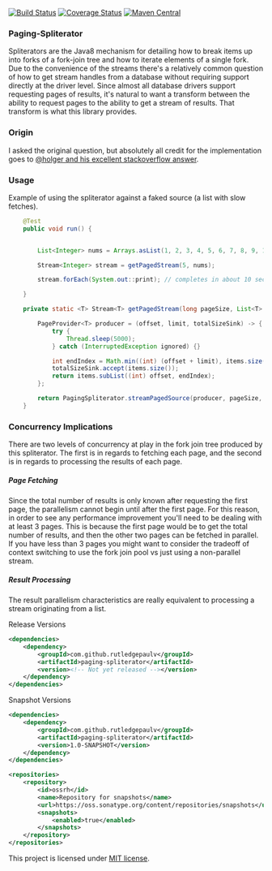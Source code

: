 [![Build Status](https://travis-ci.org/RutledgePaulV/paging-spliterator.svg?branch=develop)](https://travis-ci.org/RutledgePaulV/paging-spliterator)
[![Coverage Status](https://coveralls.io/repos/github/RutledgePaulV/paging-spliterator/badge.svg?branch=develop)](https://coveralls.io/github/RutledgePaulV/paging-spliterator?branch=develop)
[![Maven Central](https://maven-badges.herokuapp.com/maven-central/com.github.rutledgepaulv/paging-spliterator/badge.svg)](https://maven-badges.herokuapp.com/maven-central/com.github.rutledgepaulv/paging-spliterator)


### Paging-Spliterator

Spliterators are the Java8 mechanism for detailing how to break items
up into forks of a fork-join tree and how to iterate elements of a single fork.
Due to the convenience of the streams there's a relatively common question of
how to get stream handles from a database without requiring support directly at
the driver level. Since almost all database drivers support requesting pages of
results, it's natural to want a transform between the ability to request pages
to the ability to get a stream of results. That transform is what this library provides.



### Origin
I asked the original question, but absolutely all credit for the implementation goes to
[@holger and his excellent stackoverflow answer](http://stackoverflow.com/a/38312143/2103383).


### Usage

Example of using the spliterator against a faked source (a list with slow fetches).

```Java
    @Test
    public void run() {


        List<Integer> nums = Arrays.asList(1, 2, 3, 4, 5, 6, 7, 8, 9, 10, 11, 12, 13, 14, 15, 16, 17, 18, 19, 20);

        Stream<Integer> stream = getPagedStream(5, nums);

        stream.forEach(System.out::print); // completes in about 10 seconds on a macbook pro

    }

    private static <T> Stream<T> getPagedStream(long pageSize, List<T> items) {

        PageProvider<T> producer = (offset, limit, totalSizeSink) -> {
            try {
                Thread.sleep(5000);
            } catch (InterruptedException ignored) {}

            int endIndex = Math.min((int) (offset + limit), items.size());
            totalSizeSink.accept(items.size());
            return items.subList((int) offset, endIndex);
        };

        return PagingSpliterator.streamPagedSource(producer, pageSize, true);
    }

```


### Concurrency Implications
There are two levels of concurrency at play in the fork join tree produced by this spliterator.
The first is in regards to fetching each page, and the second is in regards to processing
the results of each page.

##### Page Fetching
Since the total number of results is only known after requesting the first page,
the parallelism cannot begin until after the first page. For this reason, in order
to see any performance improvement you'll need to be dealing with at least 3 pages.
This is because the first page would be to get the total number of results, and then
the other two pages can be fetched in parallel. If you have less than 3 pages you might
want to consider the tradeoff of context switching to use the fork join pool vs just
using a non-parallel stream.

##### Result Processing
The result parallelism characteristics are really equivalent to processing
a stream originating from a list.

Release Versions
```xml
<dependencies>
    <dependency>
        <groupId>com.github.rutledgepaulv</groupId>
        <artifactId>paging-spliterator</artifactId>
        <version><!-- Not yet released --></version>
    </dependency>
</dependencies>
```

Snapshot Versions
```xml
<dependencies>
    <dependency>
        <groupId>com.github.rutledgepaulv</groupId>
        <artifactId>paging-spliterator</artifactId>
        <version>1.0-SNAPSHOT</version>
    </dependency>
</dependencies>

<repositories>
    <repository>
        <id>ossrh</id>
        <name>Repository for snapshots</name>
        <url>https://oss.sonatype.org/content/repositories/snapshots</url>
        <snapshots>
            <enabled>true</enabled>
        </snapshots>
    </repository>
</repositories>
```


This project is licensed under [MIT license](http://opensource.org/licenses/MIT).
